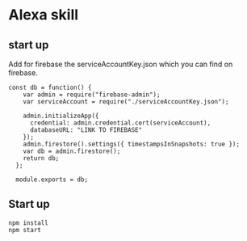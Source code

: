 # Alexa skill 

## start up
Add for firebase the serviceAccountKey.json which you can find on firebase.

````
const db = function() {
    var admin = require("firebase-admin");
    var serviceAccount = require("./serviceAccountKey.json");
  
    admin.initializeApp({
      credential: admin.credential.cert(serviceAccount),
      databaseURL: "LINK TO FIREBASE"
    });
    admin.firestore().settings({ timestampsInSnapshots: true });
    var db = admin.firestore();
    return db;
  };
  
  module.exports = db;
````


## Start up

````
npm install
npm start
````